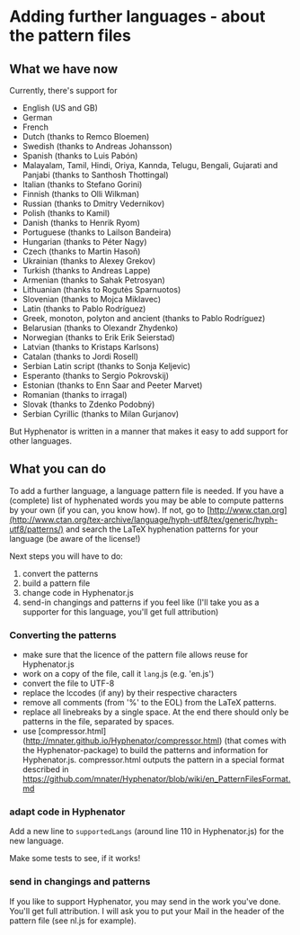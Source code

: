 # Adding further languages - about the pattern files #

## What we have now ##
Currently, there's support for
  * English (US and GB)
  * German
  * French
  * Dutch (thanks to Remco Bloemen)
  * Swedish (thanks to Andreas Johansson)
  * Spanish (thanks to Luis Pabón)
  * Malayalam, Tamil, Hindi, Oriya, Kannda, Telugu, Bengali, Gujarati and Panjabi (thanks to Santhosh Thottingal)
  * Italian (thanks to Stefano Gorini)
  * Finnish (thanks to Olli Wilkman)
  * Russian (thanks to Dmitry Vedernikov)
  * Polish (thanks to Kamil)
  * Danish (thanks to Henrik Ryom)
  * Portuguese (thanks to Lailson Bandeira)
  * Hungarian (thanks to Péter Nagy)
  * Czech  (thanks to Martin Hasoň)
  * Ukrainian (thanks to Alexey Grekov)
  * Turkish (thanks to Andreas Lappe)
  * Armenian (thanks to Sahak Petrosyan)
  * Lithuanian (thanks to Rogutės Sparnuotos)
  * Slovenian (thanks to Mojca Miklavec)
  * Latin (thanks to Pablo Rodríguez)
  * Greek, monoton, polyton and ancient (thanks to Pablo Rodríguez)
  * Belarusian (thanks to Olexandr Zhydenko)
  * Norwegian (thanks to Erik Erik Seierstad)
  * Latvian (thanks to Kristaps Karlsons)
  * Catalan (thanks to Jordi Rosell)
  * Serbian Latin script (thanks to Sonja Keljevic)
  * Esperanto (thanks to Sergio Pokrovskij)
  * Estonian (thanks to Enn Saar and Peeter Marvet)
  * Romanian (thanks to irragal)
  * Slovak (thanks to Zdenko Podobný)
  * Serbian Cyrillic (thanks to Milan Gurjanov)

But Hyphenator is written in a manner that makes it easy to add support for other languages.

## What you can do ##

To add a further language, a language pattern file is needed. If you have a (complete) list of hyphenated words you may be able to compute patterns by your own (if you can, you know how). If not, go to [http://www.ctan.org](http://www.ctan.org/tex-archive/language/hyph-utf8/tex/generic/hyph-utf8/patterns/) and search the LaTeX hyphenation patterns for your language (be aware of the license!)

Next steps you will have to do:
  1. convert the patterns
  2. build a pattern file
  3. change code in Hyphenator.js
  4. send-in changings and patterns if you feel like (I'll take you as a supporter for this language, you'll get full attribution)

### Converting the patterns ###

  * make sure that the licence of the pattern file allows reuse for Hyphenator.js
  * work on a copy of the file, call it `lang`.js (e.g. 'en.js')
  * convert the file to UTF-8
  * replace the lccodes (if any) by their respective characters
  * remove all comments (from '%' to the EOL) from the LaTeX patterns.
  * replace all linebreaks by a single space. At the end there should only be patterns in the file, separated by spaces.
  * use [compressor.html] (http://mnater.github.io/Hyphenator/compressor.html) (that comes with the Hyphenator-package) to build the patterns and information for Hyphenator.js. compressor.html outputs the pattern in a special format described in https://github.com/mnater/Hyphenator/blob/wiki/en_PatternFilesFormat.md


### adapt code in Hyphenator ###
Add a new line to `supportedLangs` (around line 110 in Hyphenator.js) for the new language.

Make some tests to see, if it works!

### send in changings and patterns ###
If you like to support Hyphenator, you may send in the work you've done. You'll get full attribution. I will ask you to put your Mail in the header of the pattern file (see nl.js for example).